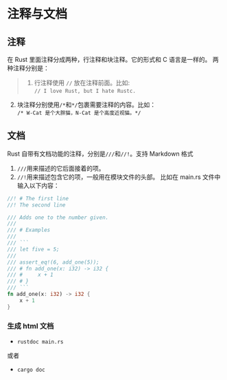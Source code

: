 # 注释与文档

## 注释  
在 Rust 里面注释分成两种，行注释和块注释。它的形式和 C 语言是一样的。
两种注释分别是：
> 1. 行注释使用 `//` 放在注释前面。比如:  
`// I love Rust, but I hate Rustc.`  
2. 块注释分别使用`/*`和`*/`包裹需要注释的内容。比如：  
`/* W-Cat 是个大胖猫，N-Cat 是个高度近视猫。*/`  

## 文档
Rust 自带有文档功能的注释，分别是`///`和`//!`。支持 Markdown 格式
1. `///`用来描述的它后面接着的项。
2. `//!`用来描述包含它的项，一般用在模块文件的头部。
比如在 main.rs 文件中输入以下内容： 
```rust
//! # The first line
//! The second line

/// Adds one to the number given.
///
/// # Examples
///
/// ```
/// let five = 5;
///
/// assert_eq!(6, add_one(5));
/// # fn add_one(x: i32) -> i32 {
/// #     x + 1
/// # }
/// ```
fn add_one(x: i32) -> i32 {
    x + 1
}
```
### 生成 html 文档
* `rustdoc main.rs`  

或者

* `cargo doc`  